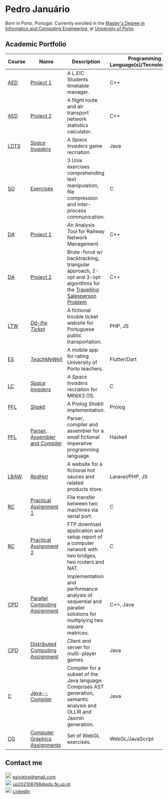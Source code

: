 # Pedro Januário

Born in Porto, Portugal. Currently enrolled in the <a href="https://sigarra.up.pt/feup/en/CUR_GERAL.CUR_VIEW?pv_ano_lectivo=2022&pv_origem=CUR&pv_tipo_cur_sigla=L&pv_curso_id=22841">Master's Degree in Informatics and Computing Engineering</a>, at <a href="http://up.pt/portal/en">University of Porto</a>.

## Academic Portfolio

|Course|Name|Description|Programming Language(s)/Tecnology(ies)|Grade (/20)|
|------|-----------|---------------------------------------------------------------------------------------------------------------------------------------------------------------|-----------------------|------------|
|[AED](https://sigarra.up.pt/feup/en/UCURR_GERAL.FICHA_UC_VIEW?pv_ocorrencia_id=501673)|[Project 1](https://github.com/pedroojanuu/aedproj1)|A L.EIC Students timetable manager.|C++|18.83|
|[AED](https://sigarra.up.pt/feup/en/UCURR_GERAL.FICHA_UC_VIEW?pv_ocorrencia_id=501673)|[Project 2](https://github.com/pedroojanuu/aedproj2)|A flight route and air transport network statistics calculator.|C++|19.60|
|[LDTS](https://sigarra.up.pt/feup/en/UCURR_GERAL.FICHA_UC_VIEW?pv_ocorrencia_id=501676)|[_Space Invaders_](https://github.com/pedroojanuu/spaceinvaders)|A _Space Invaders_ game recriation.|Java|18.10|
|[SO](https://sigarra.up.pt/feup/en/UCURR_GERAL.FICHA_UC_VIEW?pv_ocorrencia_id=501677)|[Exercises](https://github.com/pedroojanuu/tpso)|3 Unix exercises comprehending text manipulation, file compression and inter-process communication.|C|19.00|
|[DA](https://sigarra.up.pt/feup/en/UCURR_GERAL.FICHA_UC_VIEW?pv_ocorrencia_id=501678)|[Project 1](https://github.com/pedroojanuu/daproj1)|An Analysis Tool for Railway Network Management.|C++|16.73|
|[DA](https://sigarra.up.pt/feup/en/UCURR_GERAL.FICHA_UC_VIEW?pv_ocorrencia_id=501678)|[Project 2](https://github.com/pedroojanuu/daproj2)|Brute-force w/ backtracking, triangular approach, 2-opt and 3-opt algorithms for the [Travelling Salesperson Problem](https://en.wikipedia.org/wiki/Travelling_salesman_problem)|C++|18.35|
|[LTW](https://sigarra.up.pt/feup/en/ucurr_geral.ficha_uc_view?pv_ocorrencia_id=501681)|[_Dá-lhe Ticket_](https://github.com/pedroojanuu/dalheticket)|A fictional trouble ticket website for Portuguese public transportation.|PHP, JS|16.40|
|[ES](https://sigarra.up.pt/feup/en/ucurr_geral.ficha_uc_view?pv_ocorrencia_id=501679)|[_TeachMeWell_](https://github.com/pedroojanuu/teachmewell)|A mobile app for rating University of Porto teachers.|Flutter/Dart|19.40|
|[LC](https://sigarra.up.pt/feup/en/UCURR_GERAL.FICHA_UC_VIEW?pv_ocorrencia_id=501680)|[_Space Invaders_](https://github.com/pedroojanuu/minixinvaders)|A _Space Invaders_ recriation for MINIX3 OS.|C|17.45|
|[PFL](https://sigarra.up.pt/feup/en/UCURR_GERAL.FICHA_UC_VIEW?pv_ocorrencia_id=520329)|[_Shakti_](https://github.com/pedroojanuu/shakti)|A Prolog _Shakti_ implementation.|Prolog|15.89|
|[PFL](https://sigarra.up.pt/feup/en/UCURR_GERAL.FICHA_UC_VIEW?pv_ocorrencia_id=520329)|[Parser, Assembler and Compiler](https://github.com/pedroojanuu/pfl)|Parser, compiler and assembler for a small fictional imperative programming language.|Haskell|19.13|
|[LBAW](https://sigarra.up.pt/feup/en/UCURR_GERAL.FICHA_UC_VIEW?pv_ocorrencia_id=520328)|[_RedHot_](https://github.com/pedroojanuu/redhot)|A website for a fictional hot sauces and related products store.|Laravel/PHP, JS|18.20|
|[RC](https://sigarra.up.pt/feup/en/UCURR_GERAL.FICHA_UC_VIEW?pv_ocorrencia_id=520330)|[Practical Assignment 1](https://github.com/pedroojanuu/rc_tp1)|File transfer between two machines via serial port.|C|17.50|
|[RC](https://sigarra.up.pt/feup/en/UCURR_GERAL.FICHA_UC_VIEW?pv_ocorrencia_id=520330)|[Practical Assignment 2](https://github.com/pedroojanuu/rc_tp2)|FTP download application and setup report of a computer network with two bridges, two routers and NAT.|C|17.40|
|[CPD](https://sigarra.up.pt/feup/en/UCURR_GERAL.FICHA_UC_VIEW?pv_ocorrencia_id=520333)|[Parallel Computing Assignment](https://github.com/pedroojanuu/parallel)|Implementation and performance analysis of sequential and parallel solutions for multiplying two square matrices.|C++, Java|17.20|
|[CPD](https://sigarra.up.pt/feup/en/UCURR_GERAL.FICHA_UC_VIEW?pv_ocorrencia_id=520333)|[Distributed Computing Assignment](https://github.com/pedroojanuu/distributed)|Client and server for multi-player games.|Java|17.45|
|[C](https://sigarra.up.pt/feup/en/UCURR_GERAL.FICHA_UC_VIEW?pv_ocorrencia_id=520331)|[Java-- Compiler](https://github.com/pedroojanuu/javamm)|Compiler for a subset of the Java language. Comprises AST generation, semantic analysis and OLLIR and Jasmin generation.|Java|20.00|
|[CG](https://sigarra.up.pt/feup/en/UCURR_GERAL.FICHA_UC_VIEW?pv_ocorrencia_id=520332)|[Computer Graphics Assignments](https://github.com/pedroojanuu/cg2024)|Set of WebGL exercises.|WebGL/JavaScript|18.00|

## Contact me

<img width=20 title="Email" src="https://upload.wikimedia.org/wikipedia/commons/4/48/Symbol-User-Email-Icon.png"/> psjvieira@gmail.com<br>
<img width=20 title="Email" src="https://upload.wikimedia.org/wikipedia/commons/4/48/Symbol-User-Email-Icon.png"/> up202108768@edu.fe.up.pt<br>
<img width=20 title="Linkedin" src="https://upload.wikimedia.org/wikipedia/commons/c/ca/LinkedIn_logo_initials.png"/> <a href="https://linkedin.com/in/pedrojanuario">Linkedin</a>
